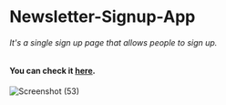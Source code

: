 # Newsletter-Signup-App
###### It's a single sign up page that allows people to sign up.
#### You can check it [here](https://fathomless-falls-27617.herokuapp.com/).
![Screenshot (53)](https://user-images.githubusercontent.com/60920732/151004416-8867b94f-dd91-4761-bb97-86ec8d9e61de.png)
